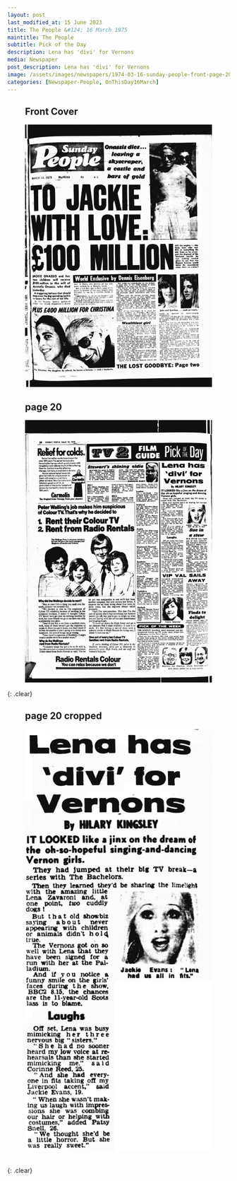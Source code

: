 ```yaml
---
layout: post
last_modified_at: 15 June 2023
title: The People &#124; 16 March 1975
maintitle: The People
subtitle: Pick of the Day
description: Lena has 'divi' for Vernons
media: Newspaper
post_description: Lena has 'divi' for Vernons
image: /assets/images/newspapers/1974-03-16-sunday-people-front-page-20.png
categories: [Newspaper-People, OnThisDay16March]
---
```


<figure class="fig1">
<figcaption>
<h2 id="front-cover">Front Cover</h2>
</figcaption>
<a href="/assets/images/newspapers/1974-03-16-sunday-people-front-cover.png"><img src="/assets/images/newspapers/1974-03-16-sunday-people-front-cover.png" class="full-width zoom-in"></a>
</figure>

<figure class="fig2">
<figcaption>
<h2 id="page-20">page 20</h2>
</figcaption>
<a href="/assets/images/newspapers/1974-03-16-sunday-people-front-page-20.png"><img src="/assets/images/newspapers/1974-03-16-sunday-people-front-page-20.png" class="full-width zoom-in"></a>
</figure>

{: .clear}

<figure class="fig1">
<figcaption>
<h2 id="page-20-cropped">page 20 cropped</h2>
</figcaption>
<a href="/assets/images/newspapers/1974-03-16-sunday-people-front-page-20-cropped.png"><img src="/assets/images/newspapers/1974-03-16-sunday-people-front-page-20-cropped.png" class="full-width zoom-in"></a>
</figure>

<br />{: .clear}

